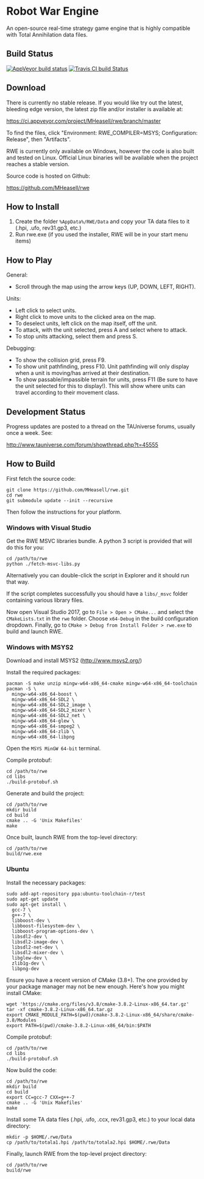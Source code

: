 # Robot War Engine

An open-source real-time strategy game engine
that is highly compatible with Total Annihilation data files.

## Build Status

[![AppVeyor build status](https://ci.appveyor.com/api/projects/status/43armkvatrbaiur5/branch/master?svg=true)](https://ci.appveyor.com/project/MHeasell/rwe/branch/master)
[![Travis CI build Status](https://travis-ci.org/MHeasell/rwe.svg?branch=master)](https://travis-ci.org/MHeasell/rwe)

## Download

There is currently no stable release.
If you would like try out the latest, bleeding edge version,
the latest zip file and/or installer is available at:

https://ci.appveyor.com/project/MHeasell/rwe/branch/master

To find the files, click "Environment: RWE\_COMPILER=MSYS; Configuration: Release", then "Artifacts".

RWE is currently only available on Windows,
however the code is also built and tested on Linux.
Official Linux binaries will be available when the project reaches a stable version.

Source code is hosted on Github:

https://github.com/MHeasell/rwe

## How to Install

1. Create the folder `%AppData%/RWE/Data` and copy your TA data files to it (.hpi, .ufo, rev31.gp3, etc.)
2. Run rwe.exe (if you used the installer, RWE will be in your start menu items)

## How to Play

General:
- Scroll through the map using the arrow keys (UP, DOWN, LEFT, RIGHT).

Units:
- Left click to select units.
- Right click to move units to the clicked area on the map.
- To deselect units, left click on the map itself, off the unit.
- To attack, with the unit selected, press A and select where to attack.
- To stop units attacking, select them and press S.

Debugging:
- To show the collision grid, press F9.
- To show unit pathfinding, press F10. Unit pathfinding will only display when a unit is moving/has arrived at their destination.
- To show passable/impassible terrain for units, press F11 (Be sure to have the unit selected for this to display!). This will show where units can travel according to their movement class.

## Development Status

Progress updates are posted to a thread on the TAUniverse forums,
usually once a week. See:

http://www.tauniverse.com/forum/showthread.php?t=45555

## How to Build

First fetch the source code:

    git clone https://github.com/MHeasell/rwe.git
    cd rwe
    git submodule update --init --recursive

Then follow the instructions for your platform.

### Windows with Visual Studio

Get the RWE MSVC libraries bundle.
A python 3 script is provided that will do this for you:

    cd /path/to/rwe
    python ./fetch-msvc-libs.py

Alternatively you can double-click the script in Explorer
and it should run that way.

If the script completes successfully you should have a `libs/_msvc` folder containing various library files.

Now open Visual Studio 2017, go to `File > Open > CMake...`
and select the `CMakeLists.txt` in the `rwe` folder.
Choose `x64-Debug` in the build configuration dropdown.
Finally, go to `CMake > Debug from Install Folder > rwe.exe`
to build and launch RWE.

### Windows with MSYS2

Download and install MSYS2 (http://www.msys2.org/)

Install the required packages:

    pacman -S make unzip mingw-w64-x86_64-cmake mingw-w64-x86_64-toolchain
    pacman -S \
      mingw-w64-x86_64-boost \
      mingw-w64-x86_64-SDL2 \
      mingw-w64-x86_64-SDL2_image \
      mingw-w64-x86_64-SDL2_mixer \
      mingw-w64-x86_64-SDL2_net \
      mingw-w64-x86_64-glew \
      mingw-w64-x86_64-smpeg2 \
      mingw-w64-x86_64-zlib \
      mingw-w64-x86_64-libpng

Open the `MSYS MinGW 64-bit` terminal.

Compile protobuf:

    cd /path/to/rwe
    cd libs
    ./build-protobuf.sh

Generate and build the project:

    cd /path/to/rwe
    mkdir build
    cd build
    cmake .. -G 'Unix Makefiles'
    make

Once built, launch RWE from the top-level directory:

    cd /path/to/rwe
    build/rwe.exe

### Ubuntu

Install the necessary packages:

    sudo add-apt-repository ppa:ubuntu-toolchain-r/test
    sudo apt-get update
    sudo apt-get install \
      gcc-7 \
      g++-7 \
      libboost-dev \
      libboost-filesystem-dev \
      libboost-program-options-dev \
      libsdl2-dev \
      libsdl2-image-dev \
      libsdl2-net-dev \
      libsdl2-mixer-dev \
      libglew-dev \
      zlib1g-dev \
      libpng-dev

Ensure you have a recent version of CMake (3.8+).
The one provided by your package manager may not be new enough.
Here's how you might install CMake:

    wget 'https://cmake.org/files/v3.8/cmake-3.8.2-Linux-x86_64.tar.gz'
    tar -xf cmake-3.8.2-Linux-x86_64.tar.gz
    export CMAKE_MODULE_PATH=$(pwd)/cmake-3.8.2-Linux-x86_64/share/cmake-3.8/Modules
    export PATH=$(pwd)/cmake-3.8.2-Linux-x86_64/bin:$PATH

Compile protobuf:

    cd /path/to/rwe
    cd libs
    ./build-protobuf.sh

Now build the code:

    cd /path/to/rwe
    mkdir build
    cd build
    export CC=gcc-7 CXX=g++-7
    cmake .. -G 'Unix Makefiles'
    make

Install some TA data files (.hpi, .ufo, .ccx, rev31.gp3, etc.)
to your local data directory:

    mkdir -p $HOME/.rwe/Data
    cp /path/to/totala1.hpi /path/to/totala2.hpi $HOME/.rwe/Data

Finally, launch RWE from the top-level project directory:

    cd /path/to/rwe
    build/rwe
